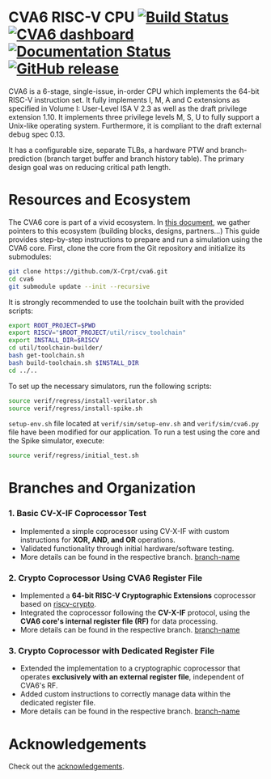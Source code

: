# CVA6 RISC-V CPU [![Build Status](https://github.com/openhwgroup/cva6/actions/workflows/ci.yml/badge.svg?branch=master)](https://github.com/openhwgroup/cva6/actions/workflows/ci.yml) [![CVA6 dashboard](https://riscv-ci.pages.thales-invia.fr/dashboard/badge.svg)](https://riscv-ci.pages.thales-invia.fr/dashboard/) [![Documentation Status](https://readthedocs.com/projects/openhw-group-cva6-user-manual/badge/?version=latest)](https://docs.openhwgroup.org/projects/cva6-user-manual/?badge=latest) [![GitHub release](https://img.shields.io/github/release/openhwgroup/cva6?include_prereleases=&sort=semver&color=blue)](https://github.com/openhwgroup/cva6/releases/)

CVA6 is a 6-stage, single-issue, in-order CPU which implements the 64-bit RISC-V instruction set. It fully implements I, M, A and C extensions as specified in Volume I: User-Level ISA V 2.3 as well as the draft privilege extension 1.10. It implements three privilege levels M, S, U to fully support a Unix-like operating system. Furthermore, it is compliant to the draft external debug spec 0.13.

It has a configurable size, separate TLBs, a hardware PTW and branch-prediction (branch target buffer and branch history table). The primary design goal was on reducing critical path length.


# Resources and Ecosystem

The CVA6 core is part of a vivid ecosystem. In [this document](RESOURCES.md), we gather pointers to this ecosystem (building blocks, designs, partners...)
This guide provides step-by-step instructions to prepare and run a simulation using the CVA6 core.
First, clone the core from the Git repository and initialize its submodules:
```bash
git clone https://github.com/X-Crpt/cva6.git
cd cva6
git submodule update --init --recursive
```
It is strongly recommended to use the toolchain built with the provided scripts:
```bash
export ROOT_PROJECT=$PWD
export RISCV="$ROOT_PROJECT/util/riscv_toolchain"
export INSTALL_DIR=$RISCV
cd util/toolchain-builder/
bash get-toolchain.sh
bash build-toolchain.sh $INSTALL_DIR
cd ../..
```
To set up the necessary simulators, run the following scripts:
```bash
source verif/regress/install-verilator.sh
source verif/regress/install-spike.sh
```
`setup-env.sh` file located at `verif/sim/setup-env.sh` and `verif/sim/cva6.py` file have been modified for our application. 
To run a test using the core and the Spike simulator, execute:
```bash
source verif/regress/initial_test.sh
```

# Branches and Organization
### 1. Basic CV-X-IF Coprocessor Test  
- Implemented a simple coprocessor using CV-X-IF with custom instructions for **XOR, AND, and OR** operations.  
- Validated functionality through initial hardware/software testing.  
- More details can be found in the respective branch. [branch-name](https://github.com/your-repo-name/tree/branch-name)


### 2️. Crypto Coprocessor Using CVA6 Register File  
- Implemented a **64-bit RISC-V Cryptographic Extensions** coprocessor based on [riscv-crypto](https://github.com/riscv/riscv-crypto).  
- Integrated the coprocessor following the **CV-X-IF** protocol, using the **CVA6 core's internal register file (RF)** for data processing.
- More details can be found in the respective branch. [branch-name](https://github.com/your-repo-name/tree/branch-name)

### 3. Crypto Coprocessor with Dedicated Register File  
- Extended the implementation to a cryptographic coprocessor that operates **exclusively with an external register file**, independent of CVA6's RF.  
- Added custom instructions to correctly manage data within the dedicated register file.
- More details can be found in the respective branch. [branch-name](https://github.com/your-repo-name/tree/branch-name)

# Acknowledgements

Check out the [acknowledgements](ACKNOWLEDGEMENTS.md).
